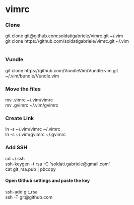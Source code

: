 # vimrc

<h3>Clone</h3>
git clone git@github.com:soldatigabriele/vimrc.git ~/.vim
<br>
git clone https://github.com/soldatigabriele/vimrc.git ~/.vim
<br><br>
<h3>Vundle</h3>
git clone https://github.com/VundleVim/Vundle.vim.git ~/.vim/bundle/Vundle.vim
<h3>Move the files</h3>
mv .vimrc ~/.vim/vimrc
<br>
mv .gvimrc ~/.vim/gvimrc
<br>
<h3>Create Link</h3>
ln -s ~/.vim/vimrc ~/.vimrc
<br>
ln -s ~/.vim/gvimrc ~/.gvimrc
<br>
<h3>Add SSH</h3>
cd ~/.ssh
<br>
ssh-keygen -t rsa -C 'soldati.gabriele@gmail.com'
<br>
cat git_rsa.pub | pbcopy
<br>
<h4>Open Github settings and paste the key</h4>
ssh-add git_rsa
<br>
ssh -T git@github.com
<br>

